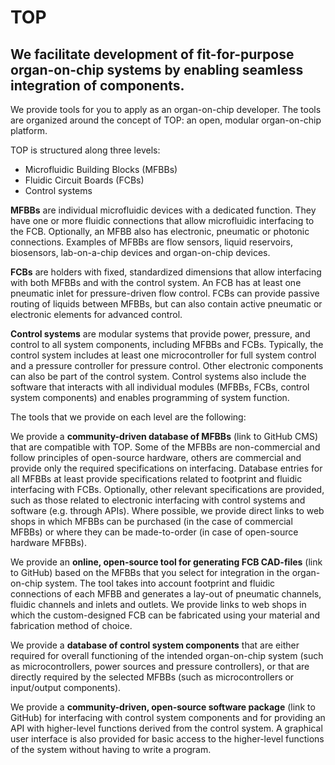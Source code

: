 # TOP
## We facilitate development of fit-for-purpose organ-on-chip systems by enabling seamless integration of components.

We provide tools for you to apply as an organ-on-chip developer. The tools are organized around the concept of TOP: an open, modular organ-on-chip platform.

TOP is structured along three levels:
- Microfluidic Building Blocks (MFBBs)
- Fluidic Circuit Boards (FCBs)
- Control systems

**MFBBs** are individual microfluidic devices with a dedicated function. They have one or more fluidic connections that allow microfluidic interfacing to the FCB. Optionally, an MFBB also has electronic, pneumatic or photonic connections. Examples of MFBBs are flow sensors, liquid reservoirs, biosensors, lab-on-a-chip devices and organ-on-chip devices.

**FCBs** are holders with fixed, standardized dimensions that allow interfacing with both MFBBs and with the control system. An FCB has at least one pneumatic inlet for pressure-driven flow control. FCBs can provide passive routing of liquids between MFBBs, but can also contain active pneumatic or electronic elements for advanced control.

**Control systems** are modular systems that provide power, pressure, and control to all system components, including MFBBs and FCBs. Typically, the control system includes at least one microcontroller for full system control and a pressure controller for pressure control. Other electronic components can also be part of the control system. Control systems also include the software that interacts with all individual modules (MFBBs, FCBs, control system components) and enables programming of system function.

The tools that we provide on each level are the following:

We provide a **community-driven database of MFBBs** (link to GitHub CMS) that are compatible with TOP. Some of the MFBBs are non-commercial and follow principles of open-source hardware, others are commercial and provide only the required specifications on interfacing. Database entries for all MFBBs at least provide specifications related to footprint and fluidic interfacing with FCBs. Optionally, other relevant specifications are provided, such as those related to electronic interfacing with control systems and software (e.g. through APIs). Where possible, we provide direct links to web shops in which MFBBs can be purchased (in the case of commercial MFBBs) or where they can be made-to-order (in case of open-source hardware MFBBs).

We provide an **online, open-source tool for generating FCB CAD-files** (link to GitHub) based on the MFBBs that you select for integration in the organ-on-chip system. The tool takes into account footprint and fluidic connections of each MFBB and generates a lay-out of pneumatic channels, fluidic channels and inlets and outlets. We provide links to web shops in which the custom-designed FCB can be fabricated using your material and fabrication method of choice.

We provide a **database of control system components** that are either required for overall functioning of the intended organ-on-chip system (such as microcontrollers, power sources and pressure controllers), or that are directly required by the selected MFBBs (such as microcontrollers or input/output components). 

We provide a **community-driven, open-source software package** (link to GitHub) for interfacing with control system components and for providing an API with higher-level functions derived from the control system. A graphical user interface is also provided for basic access to the higher-level functions of the system without having to write a program. 
